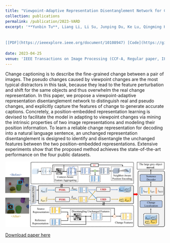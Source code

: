 ```yaml
---
title: "Viewpoint-Adaptive Representation Disentanglement Network for Change Captioning"
collection: publications
permalink: /publication/2023-VARD
excerpt: '**Yunbin Tu**, Liang Li, Li Su, Junping Du, Ke Lu, Qingming Huang.


[[PDF](https://ieeexplore.ieee.org/document/10108947) [Code](https://github.com/tuyunbin/VARD)]'

date: 2023-04-25
venue: 'IEEE Transactions on Image Processing (CCF-A, Regular paper, IF=10.6)'
---
```


Change captioning is to describe the fine-grained change between a pair of images. The pseudo changes caused by viewpoint changes are the most typical distractors in this task, because they lead to the feature perturbation and shift for the same objects and thus overwhelm the real change representation. In this paper, we propose a viewpoint-adaptive representation disentanglement network to distinguish real and pseudo changes, and explicitly capture the features of change to generate accurate captions. Concretely, a position-embedded representation learning is devised to facilitate the model in adapting to viewpoint changes via mining the intrinsic properties of two image representations and modeling their position information. To learn a reliable change representation for decoding into a natural language sentence, an unchanged representation disentanglement is designed to identify and disentangle the unchanged features between the two position-embedded representations. Extensive experiments show that the proposed method achieves the state-of-the-art performance on the four public datasets.

![](https://github.com/tuyunbin/tuyunbin.github.io/blob/master/images/vard_framework.png)

[Download paper here](https://ieeexplore.ieee.org/document/10108947)
